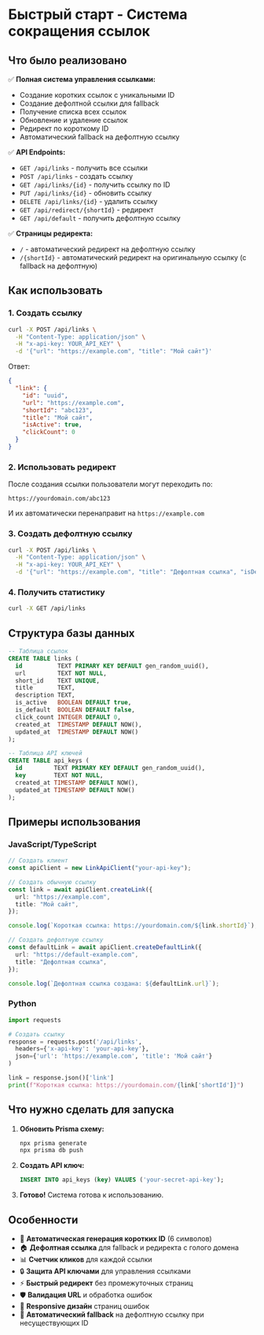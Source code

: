 # Быстрый старт - Система сокращения ссылок

## Что было реализовано

✅ **Полная система управления ссылками:**

- Создание коротких ссылок с уникальными ID
- Создание дефолтной ссылки для fallback
- Получение списка всех ссылок
- Обновление и удаление ссылок
- Редирект по короткому ID
- Автоматический fallback на дефолтную ссылку

✅ **API Endpoints:**

- `GET /api/links` - получить все ссылки
- `POST /api/links` - создать ссылку
- `GET /api/links/{id}` - получить ссылку по ID
- `PUT /api/links/{id}` - обновить ссылку
- `DELETE /api/links/{id}` - удалить ссылку
- `GET /api/redirect/{shortId}` - редирект
- `GET /api/default` - получить дефолтную ссылку

✅ **Страницы редиректа:**

- `/` - автоматический редирект на дефолтную ссылку
- `/{shortId}` - автоматический редирект на оригинальную ссылку (с fallback на дефолтную)

## Как использовать

### 1. Создать ссылку

```bash
curl -X POST /api/links \
  -H "Content-Type: application/json" \
  -H "x-api-key: YOUR_API_KEY" \
  -d '{"url": "https://example.com", "title": "Мой сайт"}'
```

Ответ:

```json
{
  "link": {
    "id": "uuid",
    "url": "https://example.com",
    "shortId": "abc123",
    "title": "Мой сайт",
    "isActive": true,
    "clickCount": 0
  }
}
```

### 2. Использовать редирект

После создания ссылки пользователи могут переходить по:

```
https://yourdomain.com/abc123
```

И их автоматически перенаправит на `https://example.com`

### 3. Создать дефолтную ссылку

```bash
curl -X POST /api/links \
  -H "Content-Type: application/json" \
  -H "x-api-key: YOUR_API_KEY" \
  -d '{"url": "https://example.com", "title": "Дефолтная ссылка", "isDefault": true}'
```

### 4. Получить статистику

```bash
curl -X GET /api/links
```

## Структура базы данных

```sql
-- Таблица ссылок
CREATE TABLE links (
  id          TEXT PRIMARY KEY DEFAULT gen_random_uuid(),
  url         TEXT NOT NULL,
  short_id    TEXT UNIQUE,
  title       TEXT,
  description TEXT,
  is_active   BOOLEAN DEFAULT true,
  is_default  BOOLEAN DEFAULT false,
  click_count INTEGER DEFAULT 0,
  created_at  TIMESTAMP DEFAULT NOW(),
  updated_at  TIMESTAMP DEFAULT NOW()
);

-- Таблица API ключей
CREATE TABLE api_keys (
  id         TEXT PRIMARY KEY DEFAULT gen_random_uuid(),
  key        TEXT NOT NULL,
  created_at TIMESTAMP DEFAULT NOW(),
  updated_at TIMESTAMP DEFAULT NOW()
);
```

## Примеры использования

### JavaScript/TypeScript

```typescript
// Создать клиент
const apiClient = new LinkApiClient("your-api-key");

// Создать обычную ссылку
const link = await apiClient.createLink({
  url: "https://example.com",
  title: "Мой сайт",
});

console.log(`Короткая ссылка: https://yourdomain.com/${link.shortId}`);

// Создать дефолтную ссылку
const defaultLink = await apiClient.createDefaultLink({
  url: "https://default-example.com",
  title: "Дефолтная ссылка",
});

console.log(`Дефолтная ссылка создана: ${defaultLink.url}`);
```

### Python

```python
import requests

# Создать ссылку
response = requests.post('/api/links',
  headers={'x-api-key': 'your-api-key'},
  json={'url': 'https://example.com', 'title': 'Мой сайт'}
)

link = response.json()['link']
print(f"Короткая ссылка: https://yourdomain.com/{link['shortId']}")
```

## Что нужно сделать для запуска

1. **Обновить Prisma схему:**

   ```bash
   npx prisma generate
   npx prisma db push
   ```

2. **Создать API ключ:**

   ```sql
   INSERT INTO api_keys (key) VALUES ('your-secret-api-key');
   ```

3. **Готово!** Система готова к использованию.

## Особенности

- 🔗 **Автоматическая генерация коротких ID** (6 символов)
- 🏠 **Дефолтная ссылка** для fallback и редиректа с голого домена
- 📊 **Счетчик кликов** для каждой ссылки
- 🔒 **Защита API ключами** для управления ссылками
- ⚡ **Быстрый редирект** без промежуточных страниц
- 🛡️ **Валидация URL** и обработка ошибок
- 📱 **Responsive дизайн** страниц ошибок
- 🔄 **Автоматический fallback** на дефолтную ссылку при несуществующих ID

